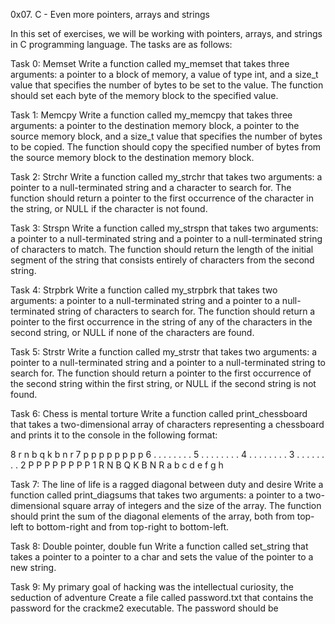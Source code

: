 0x07. C - Even more pointers, arrays and strings

In this set of exercises, we will be working with pointers, arrays, and strings in C programming language. The tasks are as follows:

Task 0: Memset
Write a function called my_memset that takes three arguments: a pointer to a block of memory, a value of type int, and a size_t value that specifies the number of bytes to be set to the value. The function should set each byte of the memory block to the specified value.

Task 1: Memcpy
Write a function called my_memcpy that takes three arguments: a pointer to the destination memory block, a pointer to the source memory block, and a size_t value that specifies the number of bytes to be copied. The function should copy the specified number of bytes from the source memory block to the destination memory block.

Task 2: Strchr
Write a function called my_strchr that takes two arguments: a pointer to a null-terminated string and a character to search for. The function should return a pointer to the first occurrence of the character in the string, or NULL if the character is not found.

Task 3: Strspn
Write a function called my_strspn that takes two arguments: a pointer to a null-terminated string and a pointer to a null-terminated string of characters to match. The function should return the length of the initial segment of the string that consists entirely of characters from the second string.

Task 4: Strpbrk
Write a function called my_strpbrk that takes two arguments: a pointer to a null-terminated string and a pointer to a null-terminated string of characters to search for. The function should return a pointer to the first occurrence in the string of any of the characters in the second string, or NULL if none of the characters are found.

Task 5: Strstr
Write a function called my_strstr that takes two arguments: a pointer to a null-terminated string and a pointer to a null-terminated string to search for. The function should return a pointer to the first occurrence of the second string within the first string, or NULL if the second string is not found.

Task 6: Chess is mental torture
Write a function called print_chessboard that takes a two-dimensional array of characters representing a chessboard and prints it to the console in the following format:

8 r n b q k b n r
7 p p p p p p p p
6 . . . . . . . .
5 . . . . . . . .
4 . . . . . . . .
3 . . . . . . . .
2 P P P P P P P P
1 R N B Q K B N R
a b c d e f g h

Task 7: The line of life is a ragged diagonal between duty and desire
Write a function called print_diagsums that takes two arguments: a pointer to a two-dimensional square array of integers and the size of the array. The function should print the sum of the diagonal elements of the array, both from top-left to bottom-right and from top-right to bottom-left.

Task 8: Double pointer, double fun
Write a function called set_string that takes a pointer to a pointer to a char and sets the value of the pointer to a new string.

Task 9: My primary goal of hacking was the intellectual curiosity, the seduction of adventure
Create a file called password.txt that contains the password for the crackme2 executable. The password should be
